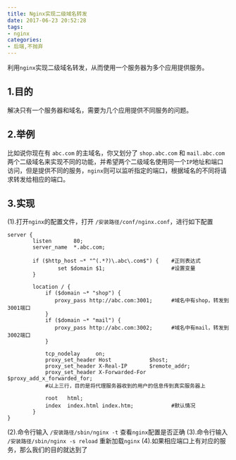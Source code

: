 ```yaml
---
title: Nginx实现二级域名转发
date: 2017-06-23 20:52:28
tags:
- nginx
categories:
- 后端,不抛弃
---
```


利用`nginx`实现二级域名转发，从而使用一个服务器为多个应用提供服务。

<!--more-->

## 1.目的

解决只有一个服务器和域名，需要为几个应用提供不同服务的问题。

## 2.举例

比如说你现在有 `abc.com` 的主域名，你又划分了 `shop.abc.com` 和 `mail.abc.com` 两个二级域名来实现不同的功能，并希望两个二级域名使用同一个`IP`地址和端口访问，但是提供不同的服务，`nginx`则可以监听指定的端口，根据域名的不同将请求转发给相应的端口。

## 3.实现

(1).打开`nginx`的配置文件，打开  `/安装路径/conf/nginx.conf`，进行如下配置
```
server {  
        listen       80;  
        server_name  *.abc.com;  
  
        if ($http_host ~* "^(.*?)\.abc\.com$") {    #正则表达式  
                set $domain $1;                     #设置变量  
        }  
  
        location / {  
            if ($domain ~* "shop") {  
               proxy_pass http://abc.com:3001;      #域名中有shop，转发到3001端口  
            }  
            if ($domain ~* "mail") {  
               proxy_pass http://abc.com:3002;      #域名中有mail，转发到3002端口  
            }  
  
            tcp_nodelay     on;  
            proxy_set_header Host            $host;  
            proxy_set_header X-Real-IP       $remote_addr;  
            proxy_set_header X-Forwarded-For $proxy_add_x_forwarded_for;  
            #以上三行，目的是将代理服务器收到的用户的信息传到真实服务器上  
              
            root   html;  
            index  index.html index.htm;            #默认情况  
        }  
}  
```
(2).命令行输入 `/安装路径/sbin/nginx -t` 查看`nginx`配置是否正确
(3).命令行输入 `/安装路径/sbin/nginx -s reload` 重新加载`nginx`
(4).如果相应端口上有对应的服务，那么我们的目的就达到了
